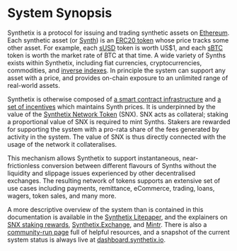 # System Synopsis

Synthetix is a protocol for issuing and trading synthetic assets on [Ethereum](https://www.ethereum.org/). Each synthetic asset (or [Synth](tokens.md#synths)) is an [ERC20 token](https://theethereum.wiki/w/index.php/ERC20_Token_Standard) whose price tracks some other asset. For example, each [sUSD](https://etherscan.io/token/0x57ab1e02fee23774580c119740129eac7081e9d3) token is worth US$1, and each [sBTC](https://etherscan.io/token/0xfE18be6b3Bd88A2D2A7f928d00292E7a9963CfC6) token is worth the market rate of BTC at that time. A wide variety of Synths exists within Synthetix, including fiat currencies, cryptocurrencies, commodities, and [inverse indexes](tokens.md#inverse-syths).
In principle the system can support any asset with a price, and provides on-chain exposure to an unlimited range of real-world assets.

Synthetix is otherwise composed of [a smart contract infrastructure](contracts/index.md) and [a set of incentives](incentives.md) which maintains Synth prices. It is underpinned by the value of the [Synthetix Network Token](tokens.md#synthetix-network-token) (SNX). SNX acts as collateral; staking a proportional value of SNX is required to mint Synths. Stakers are rewarded for supporting the system with a pro-rata share of the fees generated by activity in the system. The value of SNX is thus directly connected with the usage of the network it collateralises.

This mechanism allows Synthetix to support instantaneous, near-frictionless conversion between different flavours of Synths without the liquidity and slippage issues experienced by other decentralised exchanges. The resulting network of tokens supports an extensive set of use cases including payments, remittance, eCommerce, trading, loans, wagers, token sales, and many more.

A more descriptive overview of the system than is contained in this documentation is available in the [Synthetix Litepaper](https://www.synthetix.io/uploads/synthetix_litepaper.pdf), and the explainers on [SNX staking rewards](https://www.synthetix.io/stakingrewards), [Synthetix.Exchange](https://www.synthetix.io/products/exchange), and [Mintr](https://www.synthetix.io/products/mintr). There is also a [community-run page](https://synthetix.community) full of helpful resources, and a snapshot of the current system status is always live at [dashboard.synthetix.io](https://dashboard.synthetix.io/).
